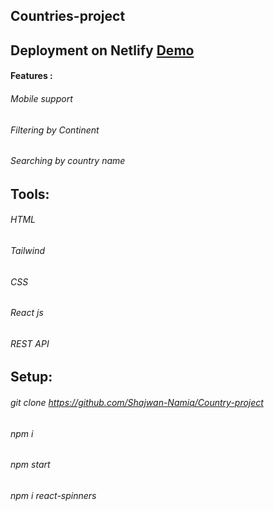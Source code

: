 ## Countries-project


## Deployment on Netlify  <a href="https://main--famous-horse-b91d35.netlify.app/">Demo</a>


#### Features :
###### Mobile support
###### Filtering by Continent 
###### Searching by country name

## Tools: 
###### HTML 
###### Tailwind 
###### CSS
###### React js
###### REST API

## Setup:  
###### git clone https://github.com/Shajwan-Namiq/Country-project
###### npm i 
###### npm start 
###### npm i react-spinners


